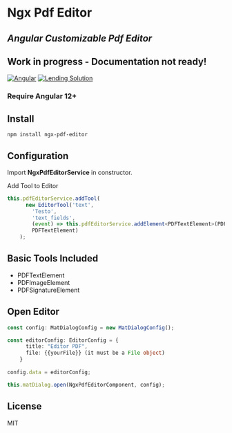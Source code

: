 # Ngx Pdf Editor
## _Angular Customizable Pdf Editor_
## Work in progress - Documentation not ready!
[![Angular](https://img.shields.io/badge/%20-Angular%20Material-blue?style=for-the-badge&logo=angular)]()
[![Lending Solution](https://img.shields.io/badge/Powered%20By-Lending%20Solution-ff69b4?style=for-the-badge)](https://www.lendingsolution.it)

### Require Angular 12+

## Install

```
npm install ngx-pdf-editor
```

## Configuration
Import **NgxPdfEditorService** in constructor.

Add Tool to Editor
```ts
this.pdfEditorService.addTool(
      new EditorTool('text',
        'Testo',
        'text_fields',
        (event) => this.pdfEditorService.addElement<PDFTextElement>(PDFTextElement, event, undefined, undefined, true),
        PDFTextElement)
    );
```

## Basic Tools Included
- PDFTextElement
- PDFImageElement
- PDFSignatureElement

## Open Editor
```ts
const config: MatDialogConfig = new MatDialogConfig();

const editorConfig: EditorConfig = {
      title: "Editor PDF",
      file: {{yourFile}} (it must be a File object)
    }
    
config.data = editorConfig;

this.matDialog.open(NgxPdfEditorComponent, config);
```

## License
MIT


